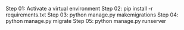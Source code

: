 Step 01: Activate a virtual environment
Step 02: pip install -r requirements.txt
Step 03: python manage.py makemigrations
Step 04: python manage.py migrate
Step 05: python manage.py runserver
